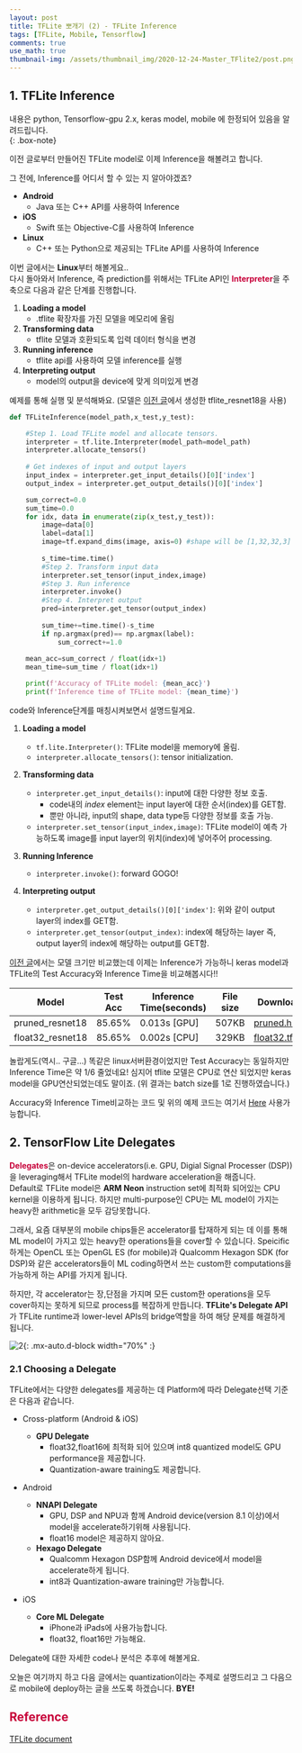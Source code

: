 ```yaml
---
layout: post
title: TFLite 뽀개기 (2) - TFLite Inference
tags: [TFLite, Mobile, Tensorflow]
comments: true
use_math: true
thumbnail-img: /assets/thumbnail_img/2020-12-24-Master_TFlite2/post.png
---
```


## 1. TFLite Inference  
내용은 python, Tensorflow-gpu 2.x, keras model, mobile 에 한정되어 있음을 알려드립니다.  
{: .box-note}

이전 글로부터 만들어진 TFLite model로 이제 Inference을 해볼려고 합니다.  

그 전에, Inference를 어디서 할 수 있는 지 알아야겠죠?

- **Android**
    - Java 또는 C++ API를 사용하여 Inference
- **iOS**
    - Swift 또는 Objective-C를 사용하여 Inference
- **Linux**
    - C++ 또는 Python으로 제공되는 TFLite API를 사용하여 Inference

이번 글에서는 **Linux**부터 해볼게요..  
다시 돌아와서 Inference, 즉 prediction를 위해서는 TFLite API인 <span style="color:#C70039">**Interpreter**</span>을 주축으로 다음과 같은 단계를 진행합니다.

1. **Loading a model**
    - .tflite 확장자를 가진 모델을 메모리에 올림
2. **Transforming data**
    - tflite 모델과 호환되도록 입력 데이터 형식을 변경
3. **Running inference**
    - tflite api를 사용하여 모델 inference를 실행
4. **Interpreting output**
    - model의 output을 device에 맞게 의미있게 변경


예제를 통해 실행 및 분석해봐요.
(모델은 [이전 글](https://da2so.github.io/2020-12-23-Master_TFlite/)에서 생성한 tflite_resnet18을 사용)

```python
def TFLiteInference(model_path,x_test,y_test):

    #Step 1. Load TFLite model and allocate tensors.
    interpreter = tf.lite.Interpreter(model_path=model_path)
    interpreter.allocate_tensors()
    
    # Get indexes of input and output layers
    input_index = interpreter.get_input_details()[0]['index']
    output_index = interpreter.get_output_details()[0]['index']

    sum_correct=0.0
    sum_time=0.0
    for idx, data in enumerate(zip(x_test,y_test)):
        image=data[0]
        label=data[1]
        image=tf.expand_dims(image, axis=0) #shape will be [1,32,32,3]
        
        s_time=time.time()
        #Step 2. Transform input data
        interpreter.set_tensor(input_index,image)
        #Step 3. Run inference
        interpreter.invoke()
        #Step 4. Interpret output
        pred=interpreter.get_tensor(output_index)
        
        sum_time+=time.time()-s_time
        if np.argmax(pred)== np.argmax(label):
            sum_correct+=1.0
    
    mean_acc=sum_correct / float(idx+1)
    mean_time=sum_time / float(idx+1)

    print(f'Accuracy of TFLite model: {mean_acc}')
    print(f'Inference time of TFLite model: {mean_time}')

```

code와 Inference단계를 매칭시켜보면서 설명드릴게요.

1. **Loading a model**
    -  ```tf.lite.Interpreter()```: TFLite model을 memory에 올림.
    -  ```interpreter.allocate_tensors()```: tensor initialization.

2. **Transforming data**
    - ```interpreter.get_input_details()```: input에 대한 다양한 정보 호출.
        - code내의 *index* element는 input layer에 대한 순서(index)를 GET함.
        - 뿐만 아니라, input의 shape, data type등 다양한 정보를 호출 가능.
    - ```interpreter.set_tensor(input_index,image)```: TFLite model이 예측 가능하도록 image를 input layer의 위치(index)에 넣어주어 processing.

3. **Running Inference**
    - ```interpreter.invoke()```: forward GOGO!

4. **Interpreting output**
    - ```interpreter.get_output_details()[0]['index']```: 위와 같이 output layer의 index를 GET함.
    - ```interpreter.get_tensor(output_index)```: index에 해당하는 layer 즉, output layer의 index에 해당하는 output를 GET함.



[이전 글](https://da2so.github.io/2020-12-23-Master_TFlite/)에서는 모델 크기만 비교했는데 이제는 Inference가 가능하니 keras model과 TFLite의 Test Accuracy와 Inference Time을 비교해봅시다!!

|Model|Test Acc|Inference Time(seconds)|File size|Download|
|-----|--------|-----------------------|---------|--------|
|pruned_resnet18|85.65%|0.013s [GPU]|507KB|[pruned.h5](https://drive.google.com/file/d/15fmEkZYk0bvi_9YbsBw5jZELuzoz7gym/view?usp=sharing)|
|float32_resnet18|85.65%|0.002s [CPU]|329KB|[float32.tflite](https://drive.google.com/file/d/1IpjGsOwqaqBg3S7RqSxVR3aN0qOF_AMS/view?usp=sharing)|

놀랍게도(역시.. 구글...) 똑같은 linux서버환경이었지만 Test Accuracy는 동일하지만 Inference Time은 약 1/6 줄었네요! 심지어 tflite 모델은 CPU로 연산 되었지만 keras model을 GPU연산되었는데도 말이죠.
(위 결과는 batch size를 1로 진행하였습니다.)

Accuracy와 Inference Time비교하는 코드 및 위의 예제 코드는 여기서 [Here](https://github.com/da2so/Conquer_TFLite/blob/main/2_TFLiteInference.py) 사용가능합니다.


## 2. TensorFlow Lite Delegates

<span style="color:#C70039">**Delegates**</span>은 on-device accelerators(i.e. GPU, Digial Signal Processer (DSP))을 leveraging해서 TFLite model의 hardware acceleration을 해줍니다.  
Default로 TFLite model은 **ARM Neon** instruction set에 최적화 되어있는 CPU kernel을 이용하게 됩니다. 하지만 multi-purpose인 CPU는 ML model이 가지는 heavy한 arithmetic을 모두 감당못합니다. 

그래서, 요즘 대부분의 mobile chips들은 accelerator를 탑재하게 되는 데 이를 통해 ML model이 가지고 있는 heavy한 operations들을 cover할 수 있습니다. Speicific하게는 OpenCL 또는 OpenGL ES (for mobile)과 Qualcomm Hexagon SDK (for DSP)와 같은 accelerators들이 ML coding하면서 쓰는 custom한 computations을 가능하게 하는 API를 가지게 됩니다.

하지만, 각 accelerator는 장,단점을 가지며 모든 custom한 operations을 모두 cover하지는 못하게 되므로 process를 복잡하게 만듭니다. **TFLite's Delegate API**가 TFLite runtime과 lower-level APIs의 bridge역할을 하여 해당 문제를 해결하게 됩니다.  

![2](https://da2so.github.io/assets/post_img/2020-12-24-Master_TFlite2/1.png){: .mx-auto.d-block width="70%" :}

### 2.1 Choosing a Delegate

TFLite에서는 다양한 delegates를 제공하는 데 Platform에 따라 Delegate선택 기준은 다음과 같습니다.


- Cross-platform (Android & iOS)
    - <span style="color:##2E86C1">**GPU Delegate**</span>
        - float32,float16에 최적화 되어 있으며 int8 quantized model도 GPU performance을 제공합니다.
        - Quantization-aware training도 제공합니다.
- Android
    - <span style="color:##2E86C1">**NNAPI Delegate**</span>
        - GPU, DSP and NPU과 함께 Android device(version 8.1 이상)에서 model을 accelerate하기위해 사용됩니다.
        - float16 model은 제공하지 않아요.
    - <span style="color:##2E86C1">**Hexago Delegate**</span>
        - Qualcomm Hexagon DSP함께 Android device에서 model을 accelerate하게 됩니다.
        - int8과 Quantization-aware training만 가능합니다.

- iOS
    - <span style="color:##2E86C1">**Core ML Delegate**</span>
        - iPhone과 iPads에 사용가능합니다.
        - float32, float16만 가능해요.

Delegate에 대한 자세한 code나 분석은 추후에 해볼게요. 

오늘은 여기까지 하고 다음 글에서는 quantization이라는 주제로 설명드리고 그 다음으로 mobile에 deploy하는 글을 쓰도록 하겠습니다.
**BYE!**

## <span style="color:#C70039 "> Reference </span>

[TFLite document](https://www.tensorflow.org/lite/guide)